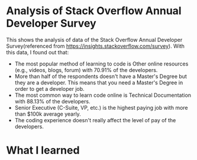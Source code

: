 # Analysis of Stack Overflow Annual Developer Survey

This shows the analysis of data of the Stack Overflow Annual Developer Survey(referenced from https://insights.stackoverflow.com/survey). With this data, I found out that:

 * The most popular method of learning to code is Other online resources (e.g., videos, blogs, forum) with 70.91% of the developers. 
 * More than half of the respondents doesn't have a Master's Degree but they are a developer. This means that you need a Master's Degree in order to get a developer job.
 * The most common way to learn code online is Technical Documentation with 88.13% of the developers.
 * Senior Executive (C-Suite, VP, etc.) is the highest paying job with more than $100k average yearly.
 * The coding experience doesn't really affect the level of pay of the developers.


# What I learned
